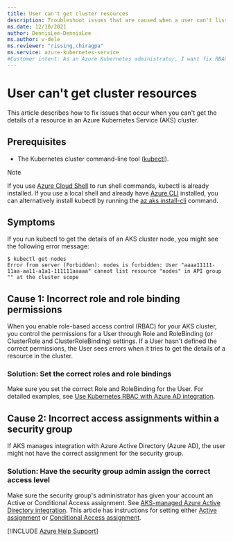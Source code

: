 ```yaml
---
title: User can't get cluster resources
description: Troubleshoot issues that are caused when a user can't list a resource within an API group in an Azure Kubernetes Service (AKS) cluster.
ms.date: 12/10/2021
author: DennisLee-DennisLee
ms.author: v-dele
ms.reviewer: "rissing,chiragpa"
ms.service: azure-kubernetes-service
#Customer intent: As an Azure Kubernetes administrator, I want fix RBAC or security group assignments so that users can access their cluster resources.
---
```

# User can't get cluster resources

This article describes how to fix issues that occur when you can't get the details of a resource in an Azure Kubernetes Service (AKS) cluster.

## Prerequisites

- The Kubernetes cluster command-line tool ([kubectl](https://kubernetes.io/docs/tasks/tools/)).

> [!NOTE]
> If you use [Azure Cloud Shell](/azure/cloud-shell/overview) to run shell commands, kubectl is already installed. If you use a local shell and already have [Azure CLI](/cli/azure/install-azure-cli) installed, you can alternatively install kubectl by running the [az aks install-cli](/cli/azure/aks#az-aks-install-cli) command.

## Symptoms

If you run kubectl to get the details of an AKS cluster node, you might see the following error message:

```output
$ kubectl get nodes
Error from server (Forbidden): nodes is forbidden: User "aaaa11111-11aa-aa11-a1a1-111111aaaaa" cannot list resource "nodes" in API group "" at the cluster scope
```

## Cause 1: Incorrect role and role binding permissions

When you enable role-based access control (RBAC) for your AKS cluster, you control the permissions for a User through Role and RoleBinding (or ClusterRole and ClusterRoleBinding) settings. If a User hasn't defined the correct permissions, the User sees errors when it tries to get the details of a resource in the cluster.

### Solution: Set the correct roles and role bindings

Make sure you set the correct Role and RoleBinding for the User. For detailed examples, see [Use Kubernetes RBAC with Azure AD integration](/azure/aks/azure-ad-rbac).

## Cause 2: Incorrect access assignments within a security group

If AKS manages integration with Azure Active Directory (Azure AD), the user might not have the correct assignment for the security group.

### Solution: Have the security group admin assign the correct access level

Make sure the security group's administrator has given your account an Active  or Conditional Access assignment. See [AKS-managed Azure Active Directory integration](/azure/aks/managed-aad). This article has instructions for setting either [Active assignment](/azure/aks/managed-aad#configure-just-in-time-cluster-access-with-azure-ad-and-aks) or [Conditional Access assignment](/azure/aks/managed-aad#use-conditional-access-with-azure-ad-and-aks).

[!INCLUDE [Azure Help Support](../../includes/azure-help-support.md)]
